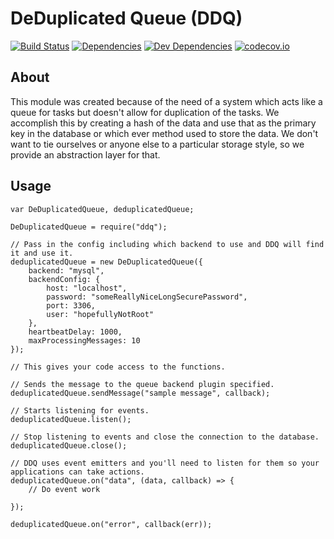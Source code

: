 DeDuplicated Queue (DDQ)
========================

[![Build Status][travis-image]][Travis CI]
[![Dependencies][dependencies-image]][Dependencies]
[![Dev Dependencies][devdependencies-image]][Dev Dependencies]
[![codecov.io][codecov-image]][Code Coverage]

About
-----

This module was created because of the need of a system which acts like a queue for tasks but doesn't allow for duplication of the tasks. We accomplish this by creating a hash of the data and use that as the primary key in the database or which ever method used to store the data. We don't want to tie ourselves or anyone else to a particular storage style, so we provide an abstraction layer for that.

Usage
-----

    var DeDuplicatedQueue, deduplicatedQueue;

    DeDuplicatedQueue = require("ddq");

    // Pass in the config including which backend to use and DDQ will find it and use it.
    deduplicatedQueue = new DeDuplicatedQueue({
        backend: "mysql",
        backendConfig: {
            host: "localhost",
            password: "someReallyNiceLongSecurePassword",
            port: 3306,
            user: "hopefullyNotRoot"
        },
        heartbeatDelay: 1000,
        maxProcessingMessages: 10
    });

    // This gives your code access to the functions.

    // Sends the message to the queue backend plugin specified.
    deduplicatedQueue.sendMessage("sample message", callback);

    // Starts listening for events.
    deduplicatedQueue.listen();

    // Stop listening to events and close the connection to the database.
    deduplicatedQueue.close();

    // DDQ uses event emitters and you'll need to listen for them so your applications can take actions.
    deduplicatedQueue.on("data", (data, callback) => {
        // Do event work

    });

    deduplicatedQueue.on("error", callback(err));

[Code Coverage]: https://codecov.io/github/tests-always-included/ddq?branch=master
[codecov-image]: https://codecov.io/github/tests-always-included/ddq/coverage.svg?branch=master
[Dev Dependencies]: https://david-dm.org/tests-always-included/ddq#info=devDependencies
[devdependencies-image]: https://david-dm.org/tests-always-included/ddq/dev-status.png
[Dependencies]: https://david-dm.org/tests-always-included/ddq
[dependencies-image]: https://david-dm.org/tests-always-included/ddq.png
[travis-image]: https://secure.travis-ci.org/tests-always-included/ddq.png
[Travis CI]: http://travis-ci.org/tests-always-included/ddq
